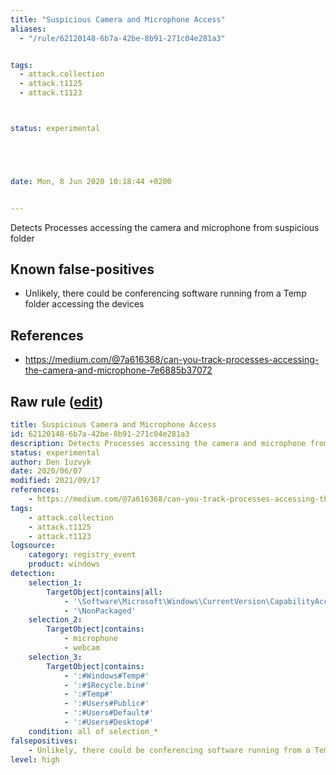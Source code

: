 ```yaml
---
title: "Suspicious Camera and Microphone Access"
aliases:
  - "/rule/62120148-6b7a-42be-8b91-271c04e281a3"


tags:
  - attack.collection
  - attack.t1125
  - attack.t1123



status: experimental





date: Mon, 8 Jun 2020 10:18:44 +0200


---
```


Detects Processes accessing the camera and microphone from suspicious folder

<!--more-->


## Known false-positives

* Unlikely, there could be conferencing software running from a Temp folder accessing the devices



## References

* https://medium.com/@7a616368/can-you-track-processes-accessing-the-camera-and-microphone-7e6885b37072


## Raw rule ([edit](https://github.com/SigmaHQ/sigma/edit/master/rules/windows/registry_event/registry_event_susp_mic_cam_access.yml))
```yaml
title: Suspicious Camera and Microphone Access
id: 62120148-6b7a-42be-8b91-271c04e281a3
description: Detects Processes accessing the camera and microphone from suspicious folder
status: experimental
author: Den Iuzvyk
date: 2020/06/07
modified: 2021/09/17
references:
    - https://medium.com/@7a616368/can-you-track-processes-accessing-the-camera-and-microphone-7e6885b37072
tags:
    - attack.collection
    - attack.t1125
    - attack.t1123
logsource:
    category: registry_event
    product: windows
detection:
    selection_1:
        TargetObject|contains|all:
            - '\Software\Microsoft\Windows\CurrentVersion\CapabilityAccessManager\ConsentStore\'
            - '\NonPackaged'
    selection_2:
        TargetObject|contains:
            - microphone
            - webcam
    selection_3:
        TargetObject|contains:
            - ':#Windows#Temp#'
            - ':#$Recycle.bin#'
            - ':#Temp#'
            - ':#Users#Public#'
            - ':#Users#Default#'
            - ':#Users#Desktop#'
    condition: all of selection_*
falsepositives:
    - Unlikely, there could be conferencing software running from a Temp folder accessing the devices
level: high

```
